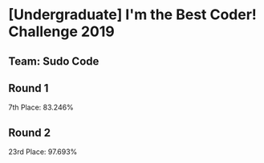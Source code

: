 # [Undergraduate] I'm the Best Coder! Challenge 2019
## Team: Sudo Code
## Round 1
7th Place: 83.246%  
  
## Round 2
23rd Place: 97.693%
